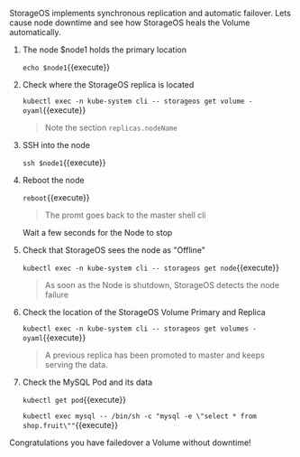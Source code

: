StorageOS implements synchronous replication and automatic failover. Lets cause
node downtime and see how StorageOS heals the Volume automatically.

1. The node $node1 holds the primary location

    `echo $node1`{{execute}}

1. Check where the StorageOS replica is located

    `kubectl exec -n kube-system cli -- storageos get volume -oyaml`{{execute}}

    > Note the section `replicas.nodeName`

1. SSH into the node

    `ssh $node1`{{execute}}

1. Reboot the node

    `reboot`{{execute}}


    > The promt goes back to the master shell cli

    Wait a few seconds for the Node to stop

1. Check that StorageOS sees the node as "Offline"

    `kubectl exec -n kube-system cli -- storageos get node`{{execute}}

    > As soon as the Node is shutdown, StorageOS detects the node failure

1. Check the location of the StorageOS Volume Primary and Replica

    `kubectl exec -n kube-system cli -- storageos get volumes -oyaml`{{execute}}

    > A previous replica has been promoted to master and keeps serving the
    > data.


1. Check the MySQL Pod and its data

    `kubectl get pod`{{execute}} 

    `kubectl exec mysql -- /bin/sh -c "mysql -e \"select * from shop.fruit\""`{{execute}}


Congratulations you have failedover a Volume without downtime!
